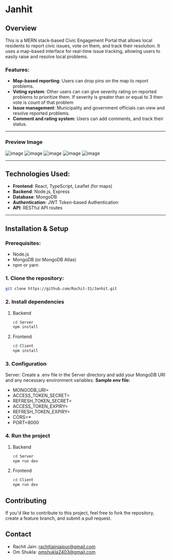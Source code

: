 # Janhit

## Overview
This is a MERN stack-based Civic Engagement Portal that allows local residents to report civic issues, vote on them, and track their resolution. It uses a map-based interface for real-time issue tracking, allowing users to easily raise and resolve local problems.

### Features:
- **Map-based reporting**: Users can drop pins on the map to report problems.
- **Voting system**: Other users can can give severity rating on reported problems to prioritize them. If severity is greater than  or equal to 3 then vote is count of that problem
- **Issue management**: Municipality and government officials can view and resolve reported problems.
- **Comment and rating system**: Users can add comments, and track their status.





---

### Preview Image
![image](https://github.com/user-attachments/assets/c76bc122-98c4-4adf-9502-d47b2ee9e2b3)
![image](https://github.com/user-attachments/assets/2369af92-03aa-4c2b-9574-96d1a662fdf8)
![image](https://github.com/user-attachments/assets/fa27ddcd-0081-42f3-87b6-d2a924cd4e83)
![image](https://github.com/user-attachments/assets/be75a3d2-7060-40a0-9356-400a89583cdd)
![image](https://github.com/user-attachments/assets/bffd4cd4-d8e3-4efb-a6a4-57fd35022875)


---

## Technologies Used:
- **Frontend**: React, TypeScript, Leaflet (for maps)
- **Backend**: Node.js, Express
- **Database**: MongoDB
- **Authentication**: JWT Token-based Authentication
- **API**: RESTful API routes

---

## Installation & Setup

### Prerequisites:
- Node.js
- MongoDB (or MongoDB Atlas)
- npm or yarn

### 1. Clone the repository:
```bash
git clone https://github.com/Rachit-31/Janhit.git

```
### 2. Install dependencies
1. Backend
   ```bash
   cd Server
   npm install
   ```
2. Frontend
   ```bash
   cd Client
   npm install
   ```
### 3. Configuration
Server: Create a .env file in the Server directory and add your MongoDB URI and any necessary environment variables.
**Sample env file:**
- MONGODB_URI=
- ACCESS_TOKEN_SECRET=
- REFRESH_TOKEN_SECRET=
- ACCESS_TOKEN_EXPIRY=
- REFRESH_TOKEN_EXPIRY=
- CORS=*
- PORT=8000

### 4. Run the project
1. Backend
   ```bash
   cd Server
   npm run dev
   ```
2. Frontend
   ```bash
   cd Client
   npm run dev
## Contributing
If you'd like to contribute to this project, feel free to fork the repository, create a feature branch, and submit a pull request.

## Contact
- Rachit Jain: rachitjainjaipur@gmail.com
- Om Shukla: omshukla2403@gmail.com
